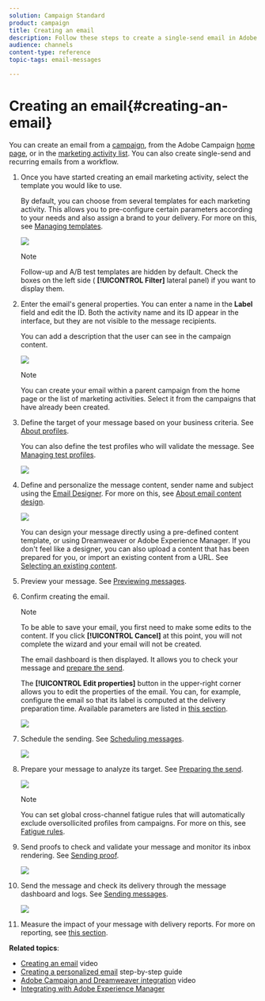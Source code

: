 ```yaml
---
solution: Campaign Standard
product: campaign
title: Creating an email
description: Follow these steps to create a single-send email in Adobe Campaign.
audience: channels
content-type: reference
topic-tags: email-messages

---
```


# Creating an email{#creating-an-email}

You can create an email from a [campaign](../../start/using/marketing-activities.md#creating-a-marketing-activity), from the Adobe Campaign [home page](../../start/using/interface-description.md#home-page), or in the [marketing activity list](../../start/using/marketing-activities.md#about-marketing-activities). You can also create single-send and recurring emails from a workflow.

1. Once you have started creating an email marketing activity, select the template you would like to use.

   By default, you can choose from several templates for each marketing activity. This allows you to pre-configure certain parameters according to your needs and also assign a brand to your delivery. For more on this, see [Managing templates](../../start/using/marketing-activity-templates.md).

   ![](assets/email_creation_1.png)

   >[!NOTE]
   >
   >Follow-up and A/B test templates are hidden by default. Check the boxes on the left side ( **[!UICONTROL Filter]** lateral panel) if you want to display them.

1. Enter the email's general properties. You can enter a name in the **Label** field and edit the ID. Both the activity name and its ID appear in the interface, but they are not visible to the message recipients.

   You can add a description that the user can see in the campaign content.

   ![](assets/email_creation_2.png)

   >[!NOTE]
   >
   >You can create your email within a parent campaign from the home page or the list of marketing activities. Select it from the campaigns that have already been created.

1. Define the target of your message based on your business criteria. See [About profiles](../../audiences/using/about-profiles.md).

   You can also define the test profiles who will validate the message. See [Managing test profiles](../../audiences/using/managing-test-profiles.md).

   ![](assets/email_creation_3.png)

1. Define and personalize the message content, sender name and subject using the [Email Designer](../../designing/using/designing-content-in-adobe-campaign.md). For more on this, see [About email content design](../../designing/using/designing-content-in-adobe-campaign.md).

   ![](assets/email_creation_4.png)

   You can design your message directly using a pre-defined content template, or using Dreamweaver or Adobe Experience Manager. If you don't feel like a designer, you can also upload a content that has been prepared for you, or import an existing content from a URL. See [Selecting an existing content](../../designing/using/using-existing-content.md).

1. Preview your message. See [Previewing messages](../../sending/using/previewing-messages.md).
1. Confirm creating the email.

   >[!NOTE]
   >
   >To be able to save your email, you first need to make some edits to the content. If you click **[!UICONTROL Cancel]** at this point, you will not complete the wizard and your email will not be created.

   The email dashboard is then displayed. It allows you to check your message and [prepare the send](../../sending/using/preparing-the-send.md).

   The **[!UICONTROL Edit properties]** button in the upper-right corner allows you to edit the properties of the email. You can, for example, configure the email so that its label is computed at the delivery preparation time.  Available parameters are listed in [this section](../../administration/using/configuring-email-channel.md#list-of-email-properties).

   ![](assets/delivery_dashboard_2.png)

1. Schedule the sending. See [Scheduling messages](../../sending/using/about-scheduling-messages.md).

   ![](assets/delivery_planning.png)

1. Prepare your message to analyze its target. See [Preparing the send](../../sending/using/confirming-the-send.md).

   ![](assets/preparing_delivery_2.png)

   >[!NOTE]
   >
   >You can set global cross-channel fatigue rules that will automatically exclude oversollicited profiles from campaigns. For more on this, see [Fatigue rules](../../sending/using/fatigue-rules.md).

1. Send proofs to check and validate your message and monitor its inbox rendering. See [Sending proof](../../sending/using/sending-proofs.md).

   ![](assets/bat_select.png)

1. Send the message and check its delivery through the message dashboard and logs. See [Sending messages](../../sending/using/confirming-the-send.md).

   ![](assets/confirm_delivery.png)

1. Measure the impact of your message with delivery reports. For more on reporting, see [this section](../../reporting/using/about-dynamic-reports.md).

**Related topics**:

* [Creating an email](https://docs.adobe.com/content/help/en/campaign-learn/campaign-standard-tutorials/getting-started/create-email-from-homepage.html) video
* [Creating a personalized email](https://helpx.adobe.com/campaign/kb/acs-get-started-with-emails.html) step-by-step guide
* [Adobe Campaign and Dreamweaver integration](https://docs.adobe.com/content/help/en/campaign-learn/campaign-standard-tutorials/designing-content/email-designer/dreamweaver-integration.html) video
* [Integrating with Adobe Experience Manager](../../integrating/using/integrating-with-experience-manager.md)
